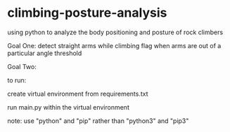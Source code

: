 # climbing-posture-analysis
 using python to analyze the body positioning and posture of rock climbers


Goal One:
 detect straight arms while climbing 
 flag when arms are out of a particular angle threshold


Goal Two:

 

to run:

create virtual environment from requirements.txt

run main.py within the virtual environment

note: use "python" and "pip" rather than "python3" and "pip3" 